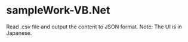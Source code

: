 # sampleWork-VB.Net
Read .csv file and output the content to JSON format.
Note:
The UI is in Japanese.
